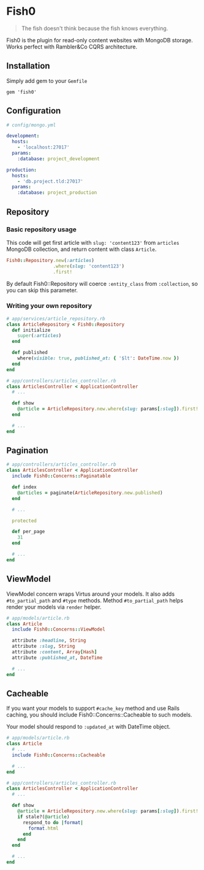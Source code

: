 # Fish0

> The fish doesn't think because the fish knows everything.

Fish0 is the plugin for read-only content websites with MongoDB storage. Works perfect with Rambler&Co CQRS architecture.

## Installation

Simply add gem to your `Gemfile`

````
gem 'fish0'
````

## Configuration

```yml
# config/mongo.yml

development:
  hosts:
    - 'localhost:27017'
  params:
    :database: project_development

production:
  hosts:
    - 'db.project.tld:27017'
  params:
    :database: project_production
```

## Repository

### Basic repository usage

This code will get first article with `slug: 'content123'` from `articles` MongoDB collection, and return content with class `Article`.

```ruby
Fish0::Repository.new(:articles)
                 .where(slug: 'content123')
                 .first!
```

By default Fish0::Repository will coerce `:entity_class` from `:collection`, so you can skip this parameter.

### Writing your own repository

```ruby
# app/services/article_repository.rb
class ArticleRepository < Fish0::Repository
  def initialize
    super(:articles)
  end

  def published
    where(visible: true, published_at: { '$lt': DateTime.now })
  end
end

# app/controllers/articles_controller.rb
class ArticlesController < ApplicationController
  # ...

  def show
    @article = ArticleRepository.new.where(slug: params[:slug]).first!
  end

  # ...
end
```

## Pagination

```ruby
# app/controllers/articles_controller.rb
class ArticlesController < ApplicationController
  include Fish0::Concerns::Paginatable

  def index
    @articles = paginate(ArticleRepository.new.published)
  end

  # ...

  protected

  def per_page
    31
  end

  # ...
end
```

## ViewModel

ViewModel concern wraps Virtus around your models. It also adds `#to_partial_path` and `#type` methods. Method `#to_partial_path` helps render your models via `render` helper.


```ruby
# app/models/article.rb
class Article
  include Fish0::Concerns::ViewModel

  attribute :headline, String
  attribute :slug, String
  attribute :content, Array[Hash]
  attribute :published_at, DateTime

  # ...
end
```

## Cacheable

If you want your models to support `#cache_key` method and use Rails caching, you should include Fish0::Concerns::Cacheable to such models.

Your model should respond to `:updated_at` with DateTime object.

```ruby
# app/models/article.rb
class Article
  # ...
  include Fish0::Concerns::Cacheable

  # ...
end

# app/controllers/articles_controller.rb
class ArticlesController < ApplicationController
  # ...

  def show
    @article = ArticleRepository.new.where(slug: params[:slug]).first!
    if stale?(@article)
      respond_to do |format|
        format.html
      end
    end
  end

  # ...
end
```
